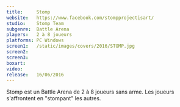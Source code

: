 ```yaml
---
title:     Stomp
website:   https://www.facebook.com/stompprojectisart/
studio:    Stomp Team
subgenre:  Battle Arena
players:   2 à 8 joueurs
platforms: PC Windows
screen1:   /static/images/covers/2016/STOMP.jpg
screen2:
screen3:
boxart:
video:
release:   16/06/2016
---
```


Stomp est un Battle Arena de 2 à 8 joueurs sans arme. Les joueurs s'affrontent en "stompant" les autres.
